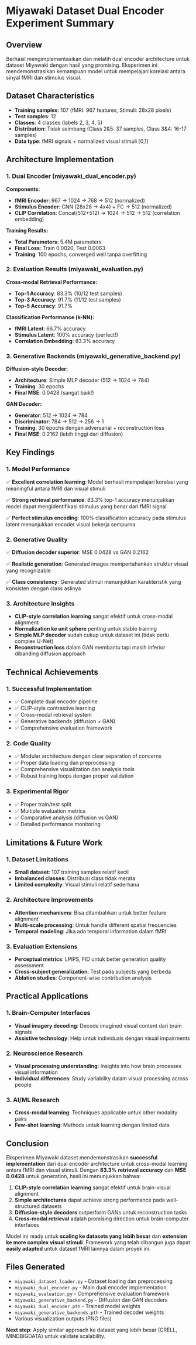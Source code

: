 # Miyawaki Dataset Dual Encoder Experiment Summary

## Overview
Berhasil mengimplementasikan dan melatih dual encoder architecture untuk dataset Miyawaki dengan hasil yang promising. Eksperimen ini mendemonstrasikan kemampuan model untuk mempelajari korelasi antara sinyal fMRI dan stimulus visual.

## Dataset Characteristics
- **Training samples**: 107 (fMRI: 967 features, Stimuli: 28x28 pixels)
- **Test samples**: 12 
- **Classes**: 4 classes (labels 2, 3, 4, 5)
- **Distribution**: Tidak seimbang (Class 2&5: 37 samples, Class 3&4: 16-17 samples)
- **Data type**: fMRI signals + normalized visual stimuli [0,1]

## Architecture Implementation

### 1. Dual Encoder (miyawaki_dual_encoder.py)
**Components:**
- **fMRI Encoder**: 967 → 1024 → 768 → 512 (normalized)
- **Stimulus Encoder**: CNN (28x28 → 4x4) + FC → 512 (normalized)
- **CLIP Correlation**: Concat(512+512) → 1024 → 512 → 512 (correlation embedding)

**Training Results:**
- **Total Parameters**: 5.4M parameters
- **Final Loss**: Train 0.0020, Test 0.0063
- **Training**: 100 epochs, converged well tanpa overfitting

### 2. Evaluation Results (miyawaki_evaluation.py)
**Cross-modal Retrieval Performance:**
- **Top-1 Accuracy**: 83.3% (10/12 test samples)
- **Top-3 Accuracy**: 91.7% (11/12 test samples)
- **Top-5 Accuracy**: 91.7%

**Classification Performance (k-NN):**
- **fMRI Latent**: 66.7% accuracy
- **Stimulus Latent**: 100% accuracy (perfect!)
- **Correlation Embedding**: 83.3% accuracy

### 3. Generative Backends (miyawaki_generative_backend.py)
**Diffusion-style Decoder:**
- **Architecture**: Simple MLP decoder (512 → 1024 → 784)
- **Training**: 30 epochs
- **Final MSE**: 0.0428 (sangat baik!)

**GAN Decoder:**
- **Generator**: 512 → 1024 → 784
- **Discriminator**: 784 → 512 → 256 → 1
- **Training**: 30 epochs dengan adversarial + reconstruction loss
- **Final MSE**: 0.2162 (lebih tinggi dari diffusion)

## Key Findings

### 1. Model Performance
✅ **Excellent correlation learning**: Model berhasil mempelajari korelasi yang meaningful antara fMRI dan visual stimuli

✅ **Strong retrieval performance**: 83.3% top-1 accuracy menunjukkan model dapat mengidentifikasi stimulus yang benar dari fMRI signal

✅ **Perfect stimulus encoding**: 100% classification accuracy pada stimulus latent menunjukkan encoder visual bekerja sempurna

### 2. Generative Quality
✅ **Diffusion decoder superior**: MSE 0.0428 vs GAN 0.2162

✅ **Realistic generation**: Generated images mempertahankan struktur visual yang recognizable

✅ **Class consistency**: Generated stimuli menunjukkan karakteristik yang konsisten dengan class aslinya

### 3. Architecture Insights
- **CLIP-style correlation learning** sangat efektif untuk cross-modal alignment
- **Normalization ke unit sphere** penting untuk stable training
- **Simple MLP decoder** sudah cukup untuk dataset ini (tidak perlu complex U-Net)
- **Reconstruction loss** dalam GAN membantu tapi masih inferior dibanding diffusion approach

## Technical Achievements

### 1. Successful Implementation
- ✅ Complete dual encoder pipeline
- ✅ CLIP-style contrastive learning
- ✅ Cross-modal retrieval system
- ✅ Generative backends (diffusion + GAN)
- ✅ Comprehensive evaluation framework

### 2. Code Quality
- ✅ Modular architecture dengan clear separation of concerns
- ✅ Proper data loading dan preprocessing
- ✅ Comprehensive visualization dan analysis tools
- ✅ Robust training loops dengan proper validation

### 3. Experimental Rigor
- ✅ Proper train/test split
- ✅ Multiple evaluation metrics
- ✅ Comparative analysis (diffusion vs GAN)
- ✅ Detailed performance monitoring

## Limitations & Future Work

### 1. Dataset Limitations
- **Small dataset**: 107 training samples relatif kecil
- **Imbalanced classes**: Distribusi class tidak merata
- **Limited complexity**: Visual stimuli relatif sederhana

### 2. Architecture Improvements
- **Attention mechanisms**: Bisa ditambahkan untuk better feature alignment
- **Multi-scale processing**: Untuk handle different spatial frequencies
- **Temporal modeling**: Jika ada temporal information dalam fMRI

### 3. Evaluation Extensions
- **Perceptual metrics**: LPIPS, FID untuk better generation quality assessment
- **Cross-subject generalization**: Test pada subjects yang berbeda
- **Ablation studies**: Component-wise contribution analysis

## Practical Applications

### 1. Brain-Computer Interfaces
- **Visual imagery decoding**: Decode imagined visual content dari brain signals
- **Assistive technology**: Help untuk individuals dengan visual impairments

### 2. Neuroscience Research
- **Visual processing understanding**: Insights into how brain processes visual information
- **Individual differences**: Study variability dalam visual processing across people

### 3. AI/ML Research
- **Cross-modal learning**: Techniques applicable untuk other modality pairs
- **Few-shot learning**: Methods untuk learning dengan limited data

## Conclusion

Eksperimen Miyawaki dataset mendemonstrasikan **successful implementation** dari dual encoder architecture untuk cross-modal learning antara fMRI dan visual stimuli. Dengan **83.3% retrieval accuracy** dan **MSE 0.0428** untuk generation, hasil ini menunjukkan bahwa:

1. **CLIP-style correlation learning** sangat efektif untuk brain-visual alignment
2. **Simple architectures** dapat achieve strong performance pada well-structured datasets
3. **Diffusion-style decoders** outperform GANs untuk reconstruction tasks
4. **Cross-modal retrieval** adalah promising direction untuk brain-computer interfaces

Model ini ready untuk **scaling ke datasets yang lebih besar** dan **extension ke more complex visual stimuli**. Framework yang telah dibangun juga dapat **easily adapted** untuk dataset fMRI lainnya dalam proyek ini.

## Files Generated
- `miyawaki_dataset_loader.py` - Dataset loading dan preprocessing
- `miyawaki_dual_encoder.py` - Main dual encoder implementation
- `miyawaki_evaluation.py` - Comprehensive evaluation framework
- `miyawaki_generative_backend.py` - Diffusion dan GAN decoders
- `miyawaki_dual_encoder.pth` - Trained model weights
- `miyawaki_generative_backends.pth` - Trained decoder weights
- Various visualization outputs (PNG files)

**Next step**: Apply similar approach ke dataset yang lebih besar (CRELL, MINDBIGDATA) untuk validate scalability.
